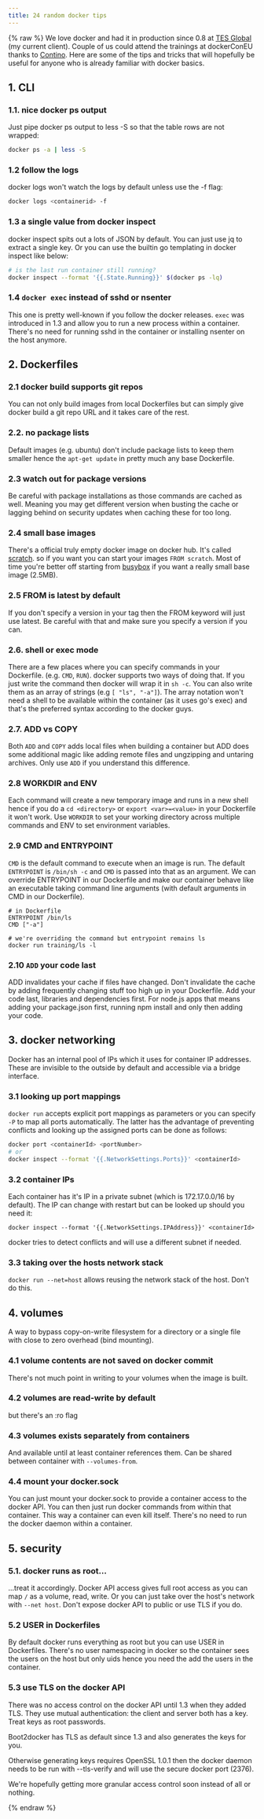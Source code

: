 ```yaml
---
title: 24 random docker tips
---
```

{% raw %}
We love docker and had it in production since 0.8 at [TES Global](http://www.tesglobal.com/) (my current client). Couple of us could attend the trainings at dockerConEU thanks to [Contino](http://contino.co.uk/). Here are some of the tips and tricks that will hopefully be useful for anyone who is already familiar with docker basics.

## 1. CLI

### 1.1. nice docker ps output

Just pipe docker ps output to less -S so that the table rows are not wrapped:

```sh
docker ps -a | less -S
```

### 1.2 follow the logs

docker logs won't watch the logs by default unless use the -f flag:

```sh
docker logs <containerid> -f
```

### 1.3 a single value from docker inspect

docker inspect spits out a lots of JSON by default. You can just use jq to extract a single key. Or you can use the builtin go templating in docker inspect like below:

```sh
# is the last run container still running?
docker inspect --format '{{.State.Running}}' $(docker ps -lq)
```

### 1.4 ```docker exec``` instead of sshd or nsenter

This one is pretty well-known if you follow the docker releases. ```exec``` was introduced in 1.3 and allow you to run a new process within a container. There's no need for running sshd in the container or installing nsenter on the host anymore.

## 2. Dockerfiles

### 2.1 docker build supports git repos

You can not only build images from local Dockerfiles but can simply give docker build a git repo URL and it takes care of the rest.

### 2.2. no package lists

Default images (e.g. ubuntu) don't include package lists to keep them smaller hence the ```apt-get update``` in pretty much any base Dockerfile.

### 2.3 watch out for package versions

Be careful with package installations as those commands are cached as well. Meaning you may get different version when busting the cache or lagging behind on security updates when caching these for too long.

### 2.4 small base images

There's a official truly empty docker image on docker hub. It's called [scratch](https://registry.hub.docker.com/_/scratch/). so if you want you can start your images ```FROM scratch```. Most of time you're better off starting from [busybox](https://registry.hub.docker.com/_/busybox/) if you want a really small base image (2.5MB).

### 2.5 FROM is latest by default

If you don't specify a version in your tag then the FROM keyword will just use latest. Be careful with that and make sure you specify a version if you can.

### 2.6. shell or exec mode

There are a few places where you can specify commands in your Dockerfile. (e.g. ```CMD```, ```RUN```). docker supports two ways of doing that. If you just write the command then docker will wrap it in ```sh -c```. You can also write them as an array of strings (e.g ```[ "ls", "-a"]```). The array notation won't need a shell to be available within the container (as it uses go's exec) and that's the preferred syntax according to the docker guys.

### 2.7. ADD vs COPY

Both ```ADD``` and ```COPY``` adds local files when building a container but ADD does some additional magic like adding remote files and ungzipping and untaring archives. Only use ```ADD``` if you understand this difference.

### 2.8 WORKDIR and ENV

Each command will create a new temporary image and runs in a new shell hence if you do a ```cd <directory>``` or ```export <var>=<value>``` in your Dockerfile it won't work. Use ```WORKDIR``` to set your working directory across multiple commands and ENV to set environment variables.

### 2.9 CMD and ENTRYPOINT

```CMD``` is the default command to execute when an image is run. The default ```ENTRYPOINT``` is ```/bin/sh -c``` and ```CMD``` is passed into that as an argument. We can override ENTRYPOINT in our Dockerfile and make our container behave like an executable taking command line arguments (with default arguments in CMD in our Dockerfile).

```
# in Dockerfile
ENTRYPOINT /bin/ls
CMD ["-a"]

# we're overriding the command but entrypoint remains ls
docker run training/ls -l
```

### 2.10 ```ADD``` your code last

ADD invalidates your cache if files have changed. Don't invalidate the cache by adding frequently changing stuff too high up in your Dockerfile. Add your code last, libraries and dependencies first. For node.js apps that means adding your package.json first, running npm install and only then adding your code.

## 3. docker networking

Docker has an internal pool of IPs which it uses for container IP addresses. These are invisible to the outside by default and accessible via a bridge interface.

### 3.1 looking up port mappings

```docker run``` accepts explicit port mappings as parameters or you can specify ```-P``` to map all ports automatically. The latter has the advantage of preventing conflicts and looking up the assigned ports can be done as follows:

```sh
docker port <containerId> <portNumber>
# or
docker inspect --format '{{.NetworkSettings.Ports}}' <containerId>
```

### 3.2 container IPs

Each container has it's IP in a private subnet (which is 172.17.0.0/16 by default). The IP can change with restart but can be looked up should you need it:

```
docker inspect --format '{{.NetworkSettings.IPAddress}}' <containerId>
```

docker tries to detect conflicts and will use a different subnet if needed.

### 3.3 taking over the hosts network stack

```docker run --net=host``` allows reusing the network stack of the host. Don't do this.

## 4. volumes

A way to bypass copy-on-write filesystem for a directory or a single file with close to zero overhead (bind mounting).

### 4.1 volume contents are not saved on docker commit

There's not much point in writing to your volumes when the image is built.

### 4.2 volumes are read-write by default

but there's an :ro flag

### 4.3 volumes exists separately from containers

And available until at least container references them. Can be shared between container with ```--volumes-from```.

### 4.4 mount your docker.sock

You can just mount your docker.sock to provide a container access to the docker API. You can then just run docker commands from within that container. This way a container can even kill itself. There's no need to run the docker daemon within a container.


## 5. security

### 5.1. docker runs as root...

...treat it accordingly. Docker API access gives full root access as you can map ```/``` as a volume, read, write. Or you can just take over the host's network with ```--net host```. Don't expose docker API to public or use TLS if you do.

### 5.2 USER in Dockerfiles

By default docker runs everything as root but you can use USER in Dockerfiles. There's no user namespacing in docker so the container sees the users on the host but only uids hence you need the add the users in the container.

### 5.3 use TLS on the docker API

There was no access control on the docker API until 1.3 when they added TLS. They use mutual authentication: the client and server both has a key. Treat keys as root passwords.

Boot2docker has TLS as default since 1.3 and also generates the keys for you.

Otherwise generating keys requires OpenSSL 1.0.1 then the docker daemon needs to be run with --tls-verify and will use the secure docker port (2376).

We're hopefully getting more granular access control soon instead of all or nothing.

{% endraw %}

